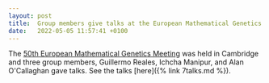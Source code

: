 ```yaml
---
layout: post
title:  Group members give talks at the European Mathematical Genetics Meeting
date:   2022-05-05 11:57:41 +0100
---
```


The [50th European Mathematical Genetics Meeting](https://www.mrc-bsu.cam.ac.uk/news-and-events/workshops/european-mathematical-genetics-meeting-2022/)  was held in Cambridge and three group members, Guillermo Reales, Ichcha Manipur, and Alan O'Callaghan gave talks. See the talks [here]({% link 7talks.md %}). 
 
